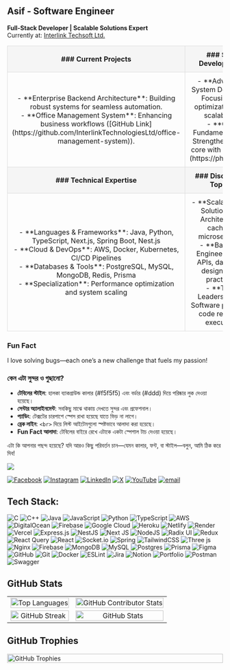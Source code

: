 
## Asif - Software Engineer  
**Full-Stack Developer | Scalable Solutions Expert**  
Currently at: [Interlink Techsoft Ltd.](https://www.intertechbd.com/)  

<table style="width: 100%; border-collapse: collapse; text-align: center;">
  <tr style="background-color: #f5f5f5;">
    <th style="padding: 10px; border: 1px solid #ddd;">
      ### Current Projects
    </th>
    <th style="padding: 10px; border: 1px solid #ddd;">
      ### Skill Development
    </th>
  </tr>
  <tr>
    <td style="padding: 10px; border: 1px solid #ddd;">
      - **Enterprise Backend Architecture**: Building robust systems for seamless automation.<br>
      - **Office Management System**: Enhancing business workflows ([GitHub Link](https://github.com/InterlinkTechnologiesLtd/office-management-system)).
    </td>
    <td style="padding: 10px; border: 1px solid #ddd;">
      - **Advanced System Design**: Focusing on optimization and scalability.<br>
      - **CSE Fundamentals**: Strengthening my core with [Phitron](https://phitron.io/).
    </td>
  </tr>
  <tr style="background-color: #f5f5f5;">
    <th style="padding: 10px; border: 1px solid #ddd;">
      ### Technical Expertise
    </th>
    <th style="padding: 10px; border: 1px solid #ddd;">
      ### Discussion Topics
    </th>
  </tr>
  <tr>
    <td style="padding: 10px; border: 1px solid #ddd;">
      - **Languages & Frameworks**: Java, Python, TypeScript, Next.js, Spring Boot, Nest.js<br>
      - **Cloud & DevOps**: AWS, Docker, Kubernetes, CI/CD Pipelines<br>
      - **Databases & Tools**: PostgreSQL, MySQL, MongoDB, Redis, Prisma<br>
      - **Specialization**: Performance optimization and system scaling
    </td>
    <td style="padding: 10px; border: 1px solid #ddd;">
      - **Scalable Web Solutions**: Architecture, caching, microservices<br>
      - **Backend Engineering**: APIs, database design, best practices<br>
      - **Tech Leadership**: Software planning, code reviews, execution
    </td>
  </tr>
</table>

### Fun Fact  
I love solving bugs—each one’s a new challenge that fuels my passion!  

### কেন এটা সুন্দর ও গুছানো?  
- **টেবিলের স্টাইল**: হালকা ব্যাকগ্রাউন্ড কালার (#f5f5f5) এবং বর্ডার (#ddd) দিয়ে পরিষ্কার লুক দেওয়া হয়েছে।  
- **সেন্টার অ্যালাইনমেন্ট**: সবকিছু মাঝে থাকায় দেখতে সুন্দর এবং প্রফেশনাল।  
- **প্যাডিং**: টেক্সটের চারপাশে স্পেস রাখা হয়েছে যাতে ভিড় না লাগে।  
- **ব্রেক লাইন**: `<br>` দিয়ে লিস্ট আইটেমগুলো স্পষ্টভাবে আলাদা করা হয়েছে।  
- **Fun Fact আলাদা**: টেবিলের বাইরে রেখে এটাকে একটা স্পেশাল টাচ দেওয়া হয়েছে।  

এটা কি আপনার পছন্দ হয়েছে? যদি আরও কিছু পরিবর্তন চান—যেমন কালার, ফন্ট, বা স্টাইল—বলুন, আমি ঠিক করে দিব!

![](https://komarev.com/ghpvc/?username=muhammadasif-cse)


[![Facebook](https://img.shields.io/badge/Facebook-%231877F2.svg?logo=Facebook&logoColor=white)](https://facebook.com/muhammadasif.cse) [![Instagram](https://img.shields.io/badge/Instagram-%23E4405F.svg?logo=Instagram&logoColor=white)](https://instagram.com/muhammadasif_cse) [![LinkedIn](https://img.shields.io/badge/LinkedIn-%230077B5.svg?logo=linkedin&logoColor=white)](https://linkedin.com/in/muhammadasif-cse) [![X](https://img.shields.io/badge/X-black.svg?logo=X&logoColor=white)](https://x.com/muhammadasifcse) [![YouTube](https://img.shields.io/badge/YouTube-%23FF0000.svg?logo=YouTube&logoColor=white)](https://youtube.com/@@muhammadasif_cse) [![email](https://img.shields.io/badge/Email-D14836?logo=gmail&logoColor=white)](mailto:muhammadasif.cse@gmail.com) 




## Tech Stack:
![C](https://img.shields.io/badge/c-%2300599C.svg?style=for-the-badge&logo=c&logoColor=white) ![C++](https://img.shields.io/badge/c++-%2300599C.svg?style=for-the-badge&logo=c%2B%2B&logoColor=white) ![Java](https://img.shields.io/badge/java-%23ED8B00.svg?style=for-the-badge&logo=openjdk&logoColor=white) ![JavaScript](https://img.shields.io/badge/javascript-%23323330.svg?style=for-the-badge&logo=javascript&logoColor=%23F7DF1E) ![Python](https://img.shields.io/badge/python-3670A0?style=for-the-badge&logo=python&logoColor=ffdd54) ![TypeScript](https://img.shields.io/badge/typescript-%23007ACC.svg?style=for-the-badge&logo=typescript&logoColor=white) ![AWS](https://img.shields.io/badge/AWS-%23FF9900.svg?style=for-the-badge&logo=amazon-aws&logoColor=white) ![DigitalOcean](https://img.shields.io/badge/DigitalOcean-%230167ff.svg?style=for-the-badge&logo=digitalOcean&logoColor=white) ![Firebase](https://img.shields.io/badge/firebase-%23039BE5.svg?style=for-the-badge&logo=firebase) ![Google Cloud](https://img.shields.io/badge/GoogleCloud-%234285F4.svg?style=for-the-badge&logo=google-cloud&logoColor=white) ![Heroku](https://img.shields.io/badge/heroku-%23430098.svg?style=for-the-badge&logo=heroku&logoColor=white) ![Netlify](https://img.shields.io/badge/netlify-%23000000.svg?style=for-the-badge&logo=netlify&logoColor=#00C7B7) ![Render](https://img.shields.io/badge/Render-%46E3B7.svg?style=for-the-badge&logo=render&logoColor=white) ![Vercel](https://img.shields.io/badge/vercel-%23000000.svg?style=for-the-badge&logo=vercel&logoColor=white) ![Express.js](https://img.shields.io/badge/express.js-%23404d59.svg?style=for-the-badge&logo=express&logoColor=%2361DAFB) ![NestJS](https://img.shields.io/badge/nestjs-%23E0234E.svg?style=for-the-badge&logo=nestjs&logoColor=white) ![Next JS](https://img.shields.io/badge/Next-black?style=for-the-badge&logo=next.js&logoColor=white) ![NodeJS](https://img.shields.io/badge/node.js-6DA55F?style=for-the-badge&logo=node.js&logoColor=white) ![Radix UI](https://img.shields.io/badge/radix%20ui-161618.svg?style=for-the-badge&logo=radix-ui&logoColor=white) ![Redux](https://img.shields.io/badge/redux-%23593d88.svg?style=for-the-badge&logo=redux&logoColor=white) ![React Query](https://img.shields.io/badge/-React%20Query-FF4154?style=for-the-badge&logo=react%20query&logoColor=white) ![React](https://img.shields.io/badge/react-%2320232a.svg?style=for-the-badge&logo=react&logoColor=%2361DAFB) ![Socket.io](https://img.shields.io/badge/Socket.io-black?style=for-the-badge&logo=socket.io&badgeColor=010101) ![Spring](https://img.shields.io/badge/spring-%236DB33F.svg?style=for-the-badge&logo=spring&logoColor=white) ![TailwindCSS](https://img.shields.io/badge/tailwindcss-%2338B2AC.svg?style=for-the-badge&logo=tailwind-css&logoColor=white) ![Three js](https://img.shields.io/badge/threejs-black?style=for-the-badge&logo=three.js&logoColor=white) ![Nginx](https://img.shields.io/badge/nginx-%23009639.svg?style=for-the-badge&logo=nginx&logoColor=white) ![Firebase](https://img.shields.io/badge/firebase-a08021?style=for-the-badge&logo=firebase&logoColor=ffcd34) ![MongoDB](https://img.shields.io/badge/MongoDB-%234ea94b.svg?style=for-the-badge&logo=mongodb&logoColor=white) ![MySQL](https://img.shields.io/badge/mysql-4479A1.svg?style=for-the-badge&logo=mysql&logoColor=white) ![Postgres](https://img.shields.io/badge/postgres-%23316192.svg?style=for-the-badge&logo=postgresql&logoColor=white) ![Prisma](https://img.shields.io/badge/Prisma-3982CE?style=for-the-badge&logo=Prisma&logoColor=white) ![Figma](https://img.shields.io/badge/figma-%23F24E1E.svg?style=for-the-badge&logo=figma&logoColor=white) ![GitHub](https://img.shields.io/badge/github-%23121011.svg?style=for-the-badge&logo=github&logoColor=white) ![Git](https://img.shields.io/badge/git-%23F05033.svg?style=for-the-badge&logo=git&logoColor=white) ![Docker](https://img.shields.io/badge/docker-%230db7ed.svg?style=for-the-badge&logo=docker&logoColor=white) ![ESLint](https://img.shields.io/badge/ESLint-4B3263?style=for-the-badge&logo=eslint&logoColor=white) ![Jira](https://img.shields.io/badge/jira-%230A0FFF.svg?style=for-the-badge&logo=jira&logoColor=white) ![Notion](https://img.shields.io/badge/Notion-%23000000.svg?style=for-the-badge&logo=notion&logoColor=white) ![Portfolio](https://img.shields.io/badge/Portfolio-%23000000.svg?style=for-the-badge&logo=firefox&logoColor=#FF7139) ![Postman](https://img.shields.io/badge/Postman-FF6C37?style=for-the-badge&logo=postman&logoColor=white) ![Swagger](https://img.shields.io/badge/-Swagger-%23Clojure?style=for-the-badge&logo=swagger&logoColor=white)

## GitHub Stats  
<table>
  <tr>
     <td align="center">
      <img src="https://github-readme-stats.vercel.app/api/top-langs/?username=muhammadasif-cse&theme=calm_pink&hide_border=true&include_all_commits=true&count_private=true&layout=compact" alt="Top Languages" width="100%"/>
    </td>
    <td align="center">
      <img src="https://github-contributor-stats.vercel.app/api?username=muhammadasif-cse&limit=5&theme=calm_pink&hide_border=true&combine_all_yearly_contributions=true" alt="GitHub Contributor Stats" width="100%"/>
    </td>
  </tr>
  <tr>
    <td align="center">
      <img src="https://nirzak-streak-stats.vercel.app/?user=muhammadasif-cse&theme=calm_pink&hide_border=true" alt="GitHub Streak" width="100%"/>
    </td>
    <td align="center">
      <img src="https://github-readme-stats.vercel.app/api?username=muhammadasif-cse&theme=calm_pink&hide_border=true&include_all_commits=true&count_private=true" alt="GitHub Stats" width="100%"/>
    </td>
  </tr>
</table>


## GitHub Trophies
<div style="width: 100%; display: flex; justify-content: center;">
  <img src="https://github-profile-trophy.vercel.app/?username=muhammadasif-cse&theme=calm_pink&no-frame=true&no-bg=false&margin-w=4" alt="GitHub Trophies" style="width: 100%;"/>
</div>

